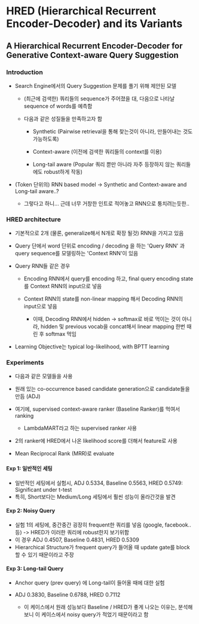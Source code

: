 # HRED \(Hierarchical Recurrent Encoder-Decoder\) and its Variants

## A Hierarchical Recurrent Encoder-Decoder for Generative Context-aware Query Suggestion

### Introduction

* Search Engine에서의 Query Suggestion 문제를 풀기 위해 제안된 모델

  * \(최근에 검색한\) 쿼리들의 sequence가 주어졌을 대, 다음으로 나타날 sequence of words를 예측함
  * 다음과 같은 성질들을 만족하고자 함

    * Synthetic \(Pairwise retrieval을 통해 찾는것이 아니라, 만들어내는 것도 가능하도록\)

    * Context-aware \(이전에 검색한 쿼리들의 context를 이용\)

    * Long-tail aware \(Popular 쿼리 뿐만 아니라 자주 등장하지 않는 쿼리들에도 robust하게 작동\)

* \(Token 단위의\) RNN based model -&gt; Synthetic and Context-aware and Long-tail aware..?

  * 그렇다고 하니... 근데 너무 거창한 인트로 적어놓고 RNN으로 퉁치려는듯한..

### HRED architecture

* 기본적으로 2개 \(물론, generalize해서 N개로 확장 될것\) RNN을 가지고 있음
* Query 단에서 word 단위로 encoding / decoding 을 하는 'Query RNN' 과 query sequence를 모델링하는 'Context RNN'이 있음

* Query RNN들 같은 경우

  * Encoding RNN에서 query를 encoding 하고, final query encoding state를 Context RNN의 input으로 넣음

  * Context RNN의 state를 non-linear mapping 해서 Decoding RNN의 input으로 넣음

    * 이때, Decoding RNN에서 hidden -&gt; softmax로 바로 먹이는 것이 아니라, hidden 및 previous vocab을 concat해서 linear mapping 한번 때린 후 softmax 먹임

* Learning Objective는 typical log-likelihood, with BPTT learning

### Experiments

* 다음과 같은 모델들을 사용

* 원래 있는 co-occurrence based candidate generation으로 candidate들을 만듬 \(ADJ\)

* 여기에, supervised context-aware ranker \(Baseline Ranker\)를 먹여서 ranking

  * LambdaMART라고 하는 supervised ranker 사용

* 2의 ranker에 HRED에서 나온 likelihood score를 더해서 feature로 사용

* Mean Reciprocal Rank \(MRR\)로 evaluate

#### Exp 1: 일반적인 세팅

* 일반적인 세팅에서 실험시, ADJ 0.5334, Baseline 0.5563, HRED 0.5749: Significant under t-test
* 특히, Short보다는 Medium/Long 세팅에서 훨씬 성능이 올라간것을 발견

#### Exp 2: Noisy Query

* 실험 1의 세팅에, 중간중간 굉장히 frequent한 쿼리를 넣음 \(google, facebook.. 등\) -&gt; HRED가 이러한 쿼리에 robust한지 보기위함
* 이 경우 ADJ 0.4507, Baseline 0.4831, HRED 0.5309
* Hierarchical Structure가 frequent query가 들어올 때 update gate를 block할 수 있기 때문이라고 주장

#### Exp 3: Long-tail Query

* Anchor query \(prev query\) 에 Long-tail이 들어올 때에 대한 실험

* ADJ 0.3830, Baseline 0.6788, HRED 0.7112

  * 이 케이스에서 원래 성능보다 Baseline / HRED가 좋게 나오는 이유는, 분석해보니 이 케이스에서 noisy query가 적었기 때문이라고 함



